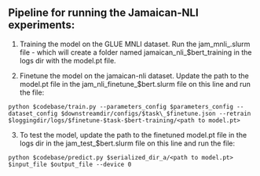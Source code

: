 ## Pipeline for running the Jamaican-NLI experiments:

1) Training the model on the GLUE MNLI dataset. Run the jam_mnli_<bert>.slurm file - which will create a folder named jamaican_nli_$bert_training in the logs dir with the model.pt file.

2) Finetune the model on the jamaican-nli dataset. Update the path to the model.pt file in the jam_nli_finetune_$bert.slurm file on this line and run the file:

```
python $codebase/train.py --parameters_config $parameters_config --dataset_config $downstreamdir/configs/$task\_$finetune.json --retrain $loggingdir/logs/$finetune-$task-$bert-training/<path to model.pt>

```

3) To test the model, update the path to the finetuned model.pt file in the logs dir in the jam_test_$bert.slurm file on this line and run the file:

```
python $codebase/predict.py $serialized_dir_a/<path to model.pt> $input_file $output_file --device 0 

```
